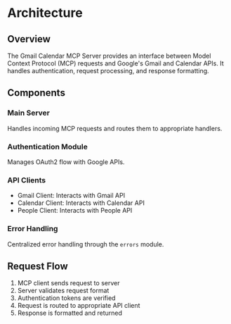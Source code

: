# Architecture

## Overview
The Gmail Calendar MCP Server provides an interface between Model Context Protocol (MCP) requests and Google's Gmail and Calendar APIs. It handles authentication, request processing, and response formatting.

## Components

### Main Server
Handles incoming MCP requests and routes them to appropriate handlers.

### Authentication Module
Manages OAuth2 flow with Google APIs.

### API Clients
- Gmail Client: Interacts with Gmail API
- Calendar Client: Interacts with Calendar API
- People Client: Interacts with People API

### Error Handling
Centralized error handling through the `errors` module.

## Request Flow
1. MCP client sends request to server
2. Server validates request format
3. Authentication tokens are verified
4. Request is routed to appropriate API client
5. Response is formatted and returned
